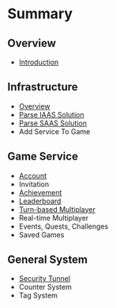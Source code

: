 # Summary

## Overview

* [Introduction](README.md)

## Infrastructure

* [Overview](infrastructure/overview.md)
* [Parse IAAS Solution](infrastructure/iaas-solution.md)
* [Parse SAAS Solution](infrastructure/saas-solution.md)
* Add Service To Game

## Game Service

* [Account](game-services/account.md)
* Invitation
* [Achievement](game-services/achievement.md)
* [Leaderboard](game-services/leaderboard.md)
* [Turn-based Multiplayer](game-services/turn-based-multiplayer.md)
* Real-time Multiplayer
* Events, Quests, Challenges
* Saved Games

## General System

* [Security Tunnel](infrastructure/security.md)
* Counter System
* Tag System

